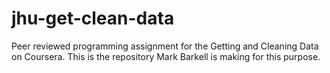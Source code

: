 # jhu-get-clean-data
Peer reviewed programming assignment for the Getting and Cleaning Data on Coursera.  This is the repository Mark Barkell is making for this purpose.
